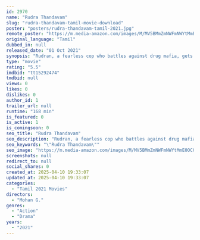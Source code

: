 ```yaml
---
id: 2970
name: "Rudra Thandavam"
slug: "rudra-thandavam-tamil-movie-download"
poster: "posters/rudra-thandavam-tamil-2021.jpg"
remote_poster: "https://m.media-amazon.com/images/M/MV5BMmZmNWFmNWYtMmE0OC00NDFhLWFhYzAtOWQ3MmZkYjdjZTMyXkEyXkFqcGc@._V1_SX300.jpg"
original_language: "Tamil"
dubbed_in: null
released_date: "01 Oct 2021"
synopsis: "Rudran, a fearless cop who battles against drug mafia, gets trapped in a PCR case, unfortunately. Will he prove himself innocent?"
type: "movie"
rating: "5.5"
imdbid: "tt15292474"
tmdbid: null
views: 0
likes: 0
dislikes: 0
author_id: 1
trailer_url: null
runtime: "168 min"
is_featured: 0
is_active: 1
is_comingsoon: 0
seo_title: "Rudra Thandavam"
seo_description: "Rudran, a fearless cop who battles against drug mafia, gets trapped in a PCR case, unfortunately. Will he prove himself innocent?"
seo_keywords: "\"Rudra Thandavam\""
seo_image: "https://m.media-amazon.com/images/M/MV5BMmZmNWFmNWYtMmE0OC00NDFhLWFhYzAtOWQ3MmZkYjdjZTMyXkEyXkFqcGc@._V1_SX300.jpg"
screenshots: null
redirect_to: null
social_shares: 0
created_at: 2025-04-10 19:33:07
updated_at: 2025-04-10 19:33:07
categories:
  - "Tamil 2021 Movies"
directors:
  - "Mohan G."
genres:
  - "Action"
  - "Drama"
years:
  - "2021"
---
```

